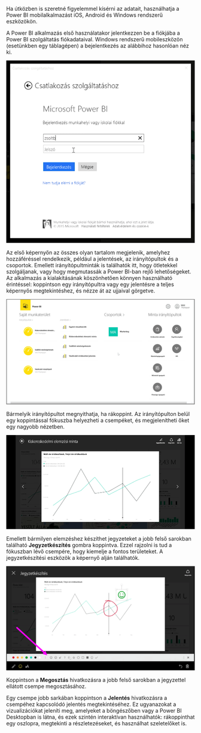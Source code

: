 Ha útközben is szeretné figyelemmel kísérni az adatait, használhatja a Power BI mobilalkalmazást iOS, Android és Windows rendszerű eszközökön.

A Power BI alkalmazás első használatakor jelentkezzen be a fiókjába a Power BI szolgáltatás fiókadataival. Windows rendszerű mobileszközön (esetünkben egy táblagépen) a bejelentkezés az alábbihoz hasonlóan néz ki.

![](media/4-4a-power-bi-mobile/4-4a_1.png)

Az első képernyőn az összes olyan tartalom megjelenik, amelyhez hozzáféréssel rendelkezik, például a jelentések, az irányítópultok és a csoportok. Emellett irányítópultminták is találhatók itt, hogy ötletekkel szolgáljanak, vagy hogy megmutassák a Power BI-ban rejlő lehetőségeket. Az alkalmazás a kialakításának köszönhetően könnyen használható érintéssel: koppintson egy irányítópultra vagy egy jelentésre a teljes képernyős megtekintéshez, és nézze át az ujjaival görgetve.

![](media/4-4a-power-bi-mobile/4-4a_1a.png)

Bármelyik irányítópultot megnyithatja, ha rákoppint. Az irányítópulton belül egy koppintással fókuszba helyezheti a csempéket, és megjelenítheti őket egy nagyobb nézetben.

![](media/4-4a-power-bi-mobile/4-4a_2.png)

Emellett bármilyen elemzéshez készíthet jegyzeteket a jobb felső sarokban található **Jegyzetkészítés** gombra koppintva. Ezzel rajzolni is tud a fókuszban lévő csempére, hogy kiemelje a fontos területeket. A jegyzetkészítési eszközök a képernyő alján találhatók.

![](media/4-4a-power-bi-mobile/4-4a_3.png)

Koppintson a **Megosztás** hivatkozásra a jobb felső sarokban a jegyzettel ellátott csempe megosztásához.

Egy csempe jobb sarkában koppintson a **Jelentés** hivatkozásra a csempéhez kapcsolódó jelentés megtekintéséhez. Ez ugyanazokat a vizualizációkat jeleníti meg, amelyeket a böngészőben vagy a Power BI Desktopban is látna, és ezek szintén interaktívan használhatók: rákoppinthat egy oszlopra, megtekinti a részletezéseket, és használhat szeletelőket is.

